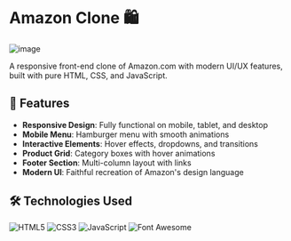 # Amazon Clone 🛍️

![image](https://github.com/user-attachments/assets/7aac8297-2b6f-43a2-86a0-d9e38587fb58)

A responsive front-end clone of Amazon.com with modern UI/UX features, built with pure HTML, CSS, and JavaScript.

## 🌟 Features

- **Responsive Design**: Fully functional on mobile, tablet, and desktop
- **Mobile Menu**: Hamburger menu with smooth animations
- **Interactive Elements**: Hover effects, dropdowns, and transitions
- **Product Grid**: Category boxes with hover animations
- **Footer Section**: Multi-column layout with links
- **Modern UI**: Faithful recreation of Amazon's design language

## 🛠 Technologies Used

![HTML5](https://img.shields.io/badge/HTML5-E34F26?style=flat&logo=html5&logoColor=white)
![CSS3](https://img.shields.io/badge/CSS3-1572B6?style=flat&logo=css3&logoColor=white)
![JavaScript](https://img.shields.io/badge/JavaScript-F7DF1E?style=flat&logo=javascript&logoColor=black)
![Font Awesome](https://img.shields.io/badge/Font_Awesome-528DD7?style=flat&logo=font-awesome&logoColor=white)


